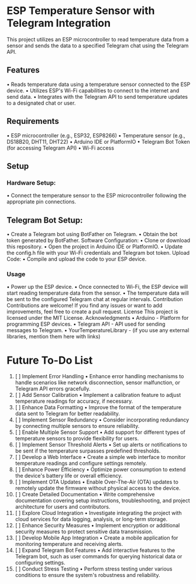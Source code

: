 
# ESP Temperature Sensor with Telegram Integration
This project utilizes an ESP microcontroller to read temperature data from a sensor and sends the data to a specified Telegram chat using the Telegram API.
## Features
 • Reads temperature data using a temperature sensor connected to the ESP device.
 • Utilizes ESP's Wi-Fi capabilities to connect to the internet and send data.
 • Integrates with the Telegram API to send temperature updates to a designated chat or user.
## Requirements
 • ESP microcontroller (e.g., ESP32, ESP8266)
 • Temperature sensor (e.g., DS18B20, DHT11, DHT22)
 • Arduino IDE or PlatformIO
 • Telegram Bot Token (for accessing Telegram API)
 • Wi-Fi access
## Setup
 ### Hardware Setup:
 • Connect the temperature sensor to the ESP microcontroller following the appropriate pin connections.
 ## Telegram Bot Setup:
 • Create a Telegram bot using BotFather on Telegram.
 • Obtain the bot token generated by BotFather.
  Software Configuration:
 • Clone or download this repository.
 • Open the project in Arduino IDE or PlatformIO.
 • Update the config.h file with your Wi-Fi credentials and Telegram bot token.
  Upload Code:
 • Compile and upload the code to your ESP device.
### Usage
 • Power up the ESP device.
 • Once connected to Wi-Fi, the ESP device will start reading temperature data from the sensor.
 • The temperature data will be sent to the configured Telegram chat at regular intervals.
Contribution
Contributions are welcome! If you find any issues or want to add improvements, feel free to create a pull request.
License
This project is licensed under the MIT License.
Acknowledgments
 • Arduino - Platform for programming ESP devices.
 • Telegram API - API used for sending messages to Telegram.
 • YourTemperatureLibrary - (if you use any external libraries, mention them here with links)

# Future To-Do List
1. [ ] Implement Error Handling
 • Enhance error handling mechanisms to handle scenarios like network disconnection, sensor malfunction, or Telegram API errors gracefully.
2. [ ] Add Sensor Calibration
 • Implement a calibration feature to adjust temperature readings for accuracy, if necessary.
3. [ ] Enhance Data Formatting
 • Improve the format of the temperature data sent to Telegram for better readability.
4. [ ] Implement Sensor Redundancy
 • Consider incorporating redundancy by connecting multiple sensors to ensure reliability.
5. [ ] Enable Multiple Sensor Support
 • Add support for different types of temperature sensors to provide flexibility for users.
6. [ ] Implement Sensor Threshold Alerts
 • Set up alerts or notifications to be sent if the temperature surpasses predefined thresholds.
7. [ ] Develop a Web Interface
 • Create a simple web interface to monitor temperature readings and configure settings remotely.
8. [ ] Enhance Power Efficiency
 • Optimize power consumption to extend the device's battery life or overall efficiency.
9. [ ] Implement OTA Updates
 • Enable Over-The-Air (OTA) updates to remotely update the firmware without physical access to the device.
10. [ ] Create Detailed Documentation
 • Write comprehensive documentation covering setup instructions, troubleshooting, and project architecture for users and contributors.
11. [ ] Explore Cloud Integration
 • Investigate integrating the project with cloud services for data logging, analysis, or long-term storage.
12. [ ] Enhance Security Measures
 • Implement encryption or additional security measures to protect sensitive data transmission.
13. [ ] Develop Mobile App Integration
 • Create a mobile application for monitoring temperature and receiving alerts.
14. [ ] Expand Telegram Bot Features
 • Add interactive features to the Telegram bot, such as user commands for querying historical data or configuring settings.
15. [ ] Conduct Stress Testing
 • Perform stress testing under various conditions to ensure the system's robustness and reliability.
